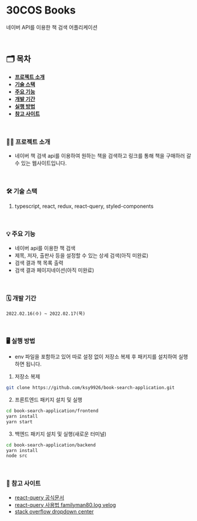 # 30COS Books

네이버 API를 이용한 책 검색 어플리케이션

<br />

## 🗂 목차

- [**프로젝트 소개**](#1)
- [**기술 스택**](#2)
- [**주요 기능**](#3)
- [**개발 기간**](#4)
- [**실행 방법**](#5)
- [**참고 사이트**](#6)

<div id='1'></div>
<br />

### 💁‍♂️ 프로젝트 소개

- 네이버 책 검색 api를 이용하여 원하는 책을 검색하고 링크를 통해 책을 구매하러 갈 수 있는 웹사이트입니다.

<div id='2'></div>
<br />

### 🛠 기술 스택

1. typescript, react, redux, react-query, styled-components

<div id='3'></div>
<br />

### 💡 주요 기능

- 네이버 api를 이용한 책 검색
- 제목, 저자, 출판사 등을 설정할 수 있는 상세 검색(아직 미완료)
- 검색 결과 책 목록 출력
- 검색 결과 페이지네이션(아직 미완료)

<div id='4'></div>
<br />

### 🗓 개발 기간

`2022.02.16(수) ~ 2022.02.17(목)`

<div id='5'></div>
<br />

### 🖥 실행 방법

- env 파일을 포함하고 있어 따로 설정 없이 저장소 복제 후 패키지를 설치하여 실행하면 됩니다.

1. 저장소 복제

```bash
git clone https://github.com/ksy9926/book-search-application.git
```

2. 프론트엔드 패키지 설치 및 실행

```bash
cd book-search-application/frontend
yarn install
yarn start
```

3. 백엔드 패키지 설치 및 실행(새로운 터미널)

```bash
cd book-search-application/backend
yarn install
node src
```

<div id='6'></div>
<br />

### 📌 참고 사이트

- [react-query 공식문서](https://react-query.tanstack.com/)
- [react-query 사용법 familyman80.log velog](https://velog.io/@familyman80/React-Query-%ED%95%9C%EA%B8%80-%EB%A9%94%EB%89%B4%EC%96%BC)
- [stack overflow dropdown center](https://stackoverflow.com/questions/38419705/position-dropdown-button-and-dropdown-menu-in-center)
